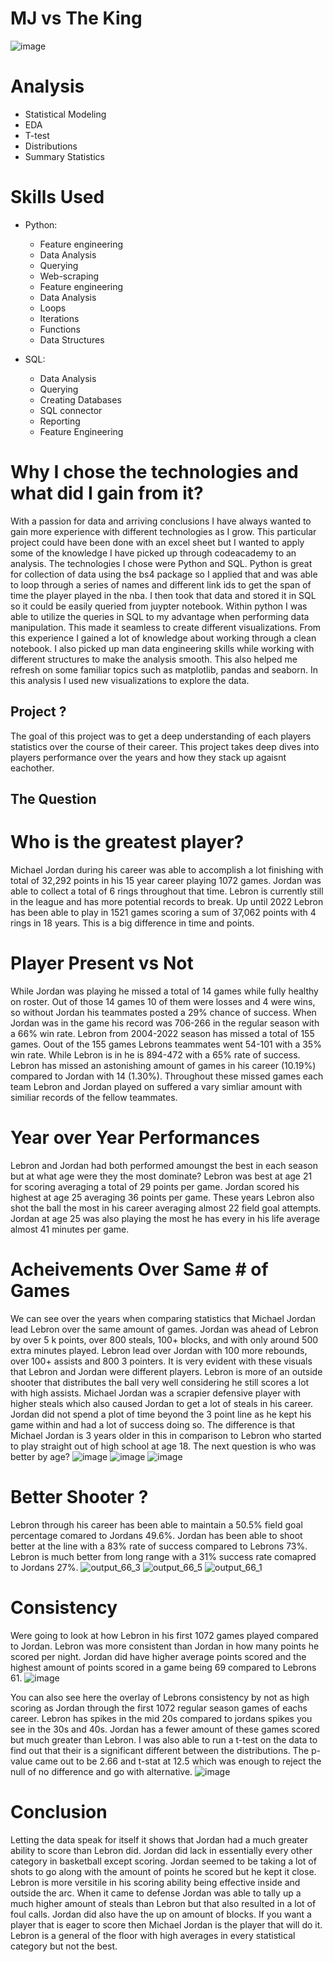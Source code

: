 # MJ vs The King
![image](https://user-images.githubusercontent.com/94020684/215630836-7c1ded66-b492-4e47-a956-de4dbaa556ad.png)
# Analysis
- Statistical Modeling
- EDA
- T-test
- Distributions
- Summary Statistics
# Skills Used
- Python:
  - Feature engineering
  - Data Analysis
  - Querying 
  - Web-scraping
  - Feature engineering
  - Data Analysis
  - Loops
  - Iterations
  - Functions
  - Data Structures

- SQL:
  - Data Analysis
  - Querying
  - Creating Databases
  - SQL connector
  - Reporting
  - Feature Engineering
# Why I chose the technologies and what did I gain from it?
With a passion for data and arriving conclusions I have always wanted to gain more experience with different technologies as I grow. This particular project could have been done with an excel sheet but I wanted to apply some of the knowledge I have picked up through codeacademy to an analysis. The technologies I chose were Python and SQL. Python is great for collection of data using the bs4 package so I applied that and was able to loop through a series of names and different link ids to get the span of time the player played in the nba. I then took that data and stored it in SQL so it could be easily queried from juypter notebook. Within python I was able to utilize the queries in SQL to my advantage when performing data manipulation. This made it seamless to create different visualizations. 
From this experience I gained a lot of knowledge about working through a clean notebook. I also picked up man data engineering skills while working with different structures to make the analysis smooth. This also helped me refresh on some familiar topics such as matplotlib, pandas and seaborn. In this analysis I used new visualizations to explore the data. 

 ## Project ?
 The goal of this project was to get a deep understanding of each players statistics over the course of their career. This project takes deep dives into players performance over the years and how they stack up agaisnt eachother. 
 
 ## The Question
 # Who is the greatest player?
 
 Michael Jordan during his career was able to accomplish a lot finishing with total of 32,292 points in his 15 year career playing 1072 games. Jordan was able to collect a total of 6 rings throughout that time. Lebron is currently still in the league and has more potential records to break. Up until 2022 Lebron has been able to play in 1521 games scoring a sum of 37,062 points with 4 rings in 18 years. This is a big difference in time and points. 
# Player Present vs Not
While Jordan was playing he missed a total of 14 games while fully healthy on roster. Out of those 14 games 10 of them were losses and 4 were wins, so without Jordan his teammates posted a 29% chance of success. When Jordan was in the game his record was 706-266 in the regular season with a 66% win rate. 
Lebron from 2004-2022 season has missed a total of 155 games. Oout of the 155 games Lebrons teammates went 54-101 with a 35% win rate. While Lebron is in he is 894-472 with a 65% rate of success. 
Lebron has missed an astonishing amount of games in his career (10.19%) compared to Jordan with 14 (1.30%). Throughout these missed games each team Lebron and Jordan played on suffered a vary simliar amount with similiar records of the fellow teammates. 
# Year over Year Performances 
Lebron and Jordan had both performed amoungst the best in each season but at what age were they the most dominate? Lebron was best at age 21 for scoring averaging a total of 29 points per game. Jordan scored his highest at age 25 averaging 36 points per game. These years Lebron also shot the ball the most in his career averaging almost 22 field goal attempts. Jordan at age 25 was also playing the most he has every in his life average almost 41 minutes per game.
# Acheivements Over Same # of Games

We can see over the years when comparing statistics that Michael Jordan lead Lebron over the same amount of games. Jordan was ahead of Lebron by over 5 k points, over 800 steals, 100+ blocks, and with only around 500 extra minutes played. Lebron lead over Jordan with 100 more rebounds, over 100+ assists and 800 3 pointers. It is very evident with these visuals that Lebron and Jordan were different players. Lebron is more of an outside shooter that distributes the ball very well considering he still scores a lot with high assists. Michael Jordan was a scrapier defensive player with higher steals which also caused Jordan to get a lot of steals in his career. Jordan did not spend a plot of time beyond the 3 point line as he kept his game within and had a lot of success doing so. The difference is that Michael Jordan is 3 years older in this in comparison to Lebron who started to play straight out of high school at age 18. The next question is who was better by age? 
![image](https://user-images.githubusercontent.com/94020684/215641365-c2fdd62b-1d6b-4e99-bea3-420831f45d32.png)
![image](https://user-images.githubusercontent.com/94020684/215641415-e05d2ad5-2037-4aaa-84a8-fda81b21d5d7.png)
![image](https://user-images.githubusercontent.com/94020684/215641455-f2e7956b-1cbb-48c9-bdb3-7a455575dead.png)

# Better Shooter ?

Lebron through his career has been able to maintain a 50.5% field goal percentage comared to Jordans 49.6%. Jordan has been able to shoot better at the line with a 83% rate of success compared to Lebrons 73%. Lebron is much better from long range with a 31% success rate comapred to Jordans 27%. 
![output_66_3](https://user-images.githubusercontent.com/94020684/215642680-1952c232-77c0-44b1-a316-bfd80948a24d.png)
![output_66_5](https://user-images.githubusercontent.com/94020684/215642727-3b736b99-5cff-4ea3-930d-337772a117e3.png)
![output_66_1](https://user-images.githubusercontent.com/94020684/215642746-4a1d76f6-c6b9-4118-ab25-1a258423404e.png)

# Consistency

Were going to look at how Lebron in his first 1072 games played compared to Jordan. Lebron was more consistent than Jordan in how many points he scored per night. Jordan did have higher average points scored and the highest amount of points scored in a game being 69 compared to Lebrons 61. 
![image](https://user-images.githubusercontent.com/94020684/215645930-dcf08485-894c-4e28-81a0-17668ececac8.png)

You can also see here the overlay of Lebrons consistency by not as high scoring as Jordan through the first 1072 regular season games of eachs career. Lebron has spikes in the mid 20s compared to jordans spikes you see in the 30s and 40s. Jordan has a fewer amount of these games scored but much greater than Lebron. I was also able to run a t-test on the data to find out that their is a significant different between the distributions. The p-value came out to be 2.66 and t-stat at 12.5 which was enough to reject the null of no difference and go with alternative. 
![image](https://user-images.githubusercontent.com/94020684/215646133-95a7b686-37d9-4cac-bad8-d714a51f1beb.png)

# Conclusion
Letting the data speak for itself it shows that Jordan had a much greater ability to score than Lebron did. Jordan did lack in essentially every other category in basketball except scoring. Jordan seemed to be taking a lot of shots to go along with the amount of points he scored but he kept it close. Lebron is more versitile in his scoring ability being effective inside and outside the arc. When it came to defense Jordan was able to tally up a much higher amount of steals than Lebron but that also resulted in a lot of foul calls. Jordan did also have the up on amount of blocks. 
If you want a player that is eager to score then Michael Jordan is the player that will do it. Lebron is a general of the floor with high averages in every statistical category but not the best.

